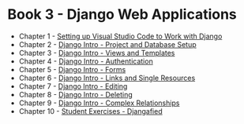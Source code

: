 # Book 3 - Django Web Applications

* Chapter 1 - [Setting up Visual Studio Code to Work with Django](./chapters/WORKSPACE_SETUP.md)
* Chapter 2 - [Django Intro - Project and Database Setup](./chapters/DJANGO_INTRO_LIBRARY.md)
* Chapter 3 - [Django Intro - Views and Templates](./chapters/DJANGO_VIEWS.md)
* Chapter 4 - [Django Intro - Authentication](./chapters/DJANGO_AUTHENTICATION.md)
* Chapter 5 - [Django Intro - Forms](./chapters/DJANGO_FORMS.md)
* Chapter 6 - [Django Intro - Links and Single Resources](./chapters/DJANGO_ROUTE_PARAMETERS.md)
* Chapter 7 - [Django Intro - Editing](./chapters/DJANGO_EDIT_FORMS.md)
* Chapter 8 - [Django Intro - Deleting](./chapters/DJANGO_DELETING.md)
* Chapter 9 - [Django Intro - Complex Relationships](./chapters/DJANGO_COMPLEX_DATA_STRUCTURES.md)
* Chapter 10 - [Student Exercises - Djangafied](./chapters/STUDENT_EXERCISES_DJANGO.md)
